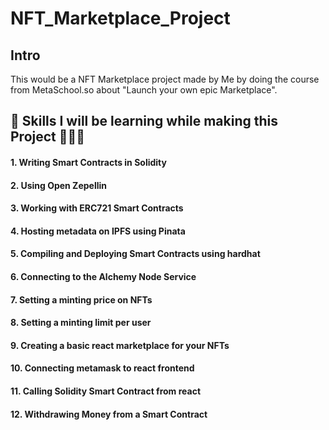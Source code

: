 # NFT_Marketplace_Project

<h2> Intro </h2>
This would be a NFT Marketplace project made by Me by doing the course from MetaSchool.so about "Launch your own epic Marketplace".

<h2>🌱 Skills I will be learning while making this Project 🧑🏾‍💻 </h2>

<h4>1. Writing Smart Contracts in Solidity</h4>
<h4>2. Using Open Zepellin</h4>
<h4>3. Working with ERC721 Smart Contracts</h4>
<h4>4. Hosting metadata on IPFS using Pinata</h4>
<h4>5. Compiling and Deploying Smart Contracts using hardhat</h4>
<h4>6. Connecting to the Alchemy Node Service</h4>
<h4>7. Setting a minting price on NFTs</h4>
<h4>8. Setting a minting limit per user</h4>
<h4>9. Creating a basic react marketplace for your NFTs</h4>
<h4>10. Connecting metamask to react frontend</h4>
<h4>11. Calling Solidity Smart Contract from react</h4>
<h4>12. Withdrawing Money from a Smart Contract</h4>
